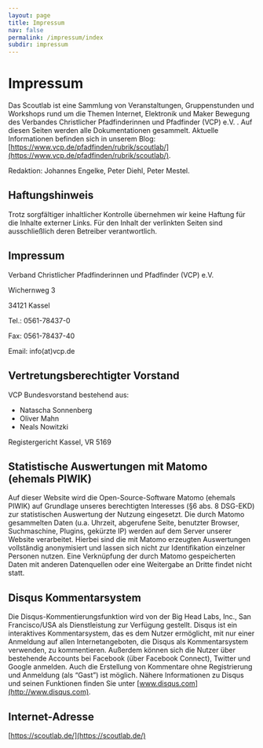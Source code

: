 ```yaml
---
layout: page
title: Impressum
nav: false
permalink: /impressum/index
subdir: impressum
---
```

# Impressum
Das Scoutlab ist eine Sammlung von Veranstaltungen, Gruppenstunden und Workshops rund um die Themen Internet, Elektronik und Maker Bewegung des Verbandes Christlicher Pfadfinderinnen und Pfadfinder (VCP) e.V. . Auf diesen Seiten werden alle Dokumentationen gesammelt. Aktuelle Informationen befinden sich in unserem Blog: [https://www.vcp.de/pfadfinden/rubrik/scoutlab/](https://www.vcp.de/pfadfinden/rubrik/scoutlab/).

Redaktion: Johannes Engelke, Peter Diehl, Peter Mestel.


## Haftungshinweis
Trotz sorgfältiger inhaltlicher Kontrolle übernehmen wir keine Haftung für die Inhalte externer Links. Für den Inhalt der verlinkten Seiten sind ausschließlich deren Betreiber verantwortlich.


## Impressum
Verband Christlicher Pfadfinderinnen und Pfadfinder (VCP) e.V.

Wichernweg 3

34121 Kassel

Tel.: 0561-78437-0

Fax: 0561-78437-40

Email: info(at)vcp.de

## Vertretungsberechtigter Vorstand
VCP Bundesvorstand bestehend aus:

+ Natascha Sonnenberg
+ Oliver Mahn
+ Neals Nowitzki

Registergericht
Kassel, VR 5169

## Statistische Auswertungen mit Matomo (ehemals PIWIK)
Auf dieser Website wird die Open-Source-Software Matomo (ehemals PIWIK) auf Grundlage unseres berechtigten Interesses (§6 abs. 8 DSG-EKD) zur statistischen Auswertung der Nutzung eingesetzt. Die durch Matomo gesammelten Daten (u.a. Uhrzeit, abgerufene Seite, benutzter Browser, Suchmaschine, Plugins, gekürzte IP) werden auf dem Server unserer Website verarbeitet. Hierbei sind die mit Matomo erzeugten Auswertungen vollständig anonymisiert und lassen sich nicht zur Identifikation einzelner Personen nutzen. Eine Verknüpfung der durch Matomo gespeicherten Daten mit anderen Datenquellen oder eine Weitergabe an Dritte findet nicht statt.

## Disqus Kommentarsystem
Die Disqus-Kommentierungsfunktion wird von der Big Head Labs, Inc., San Francisco/USA als Dienstleistung zur Verfügung gestellt. Disqus ist ein interaktives Kommentarsystem, das es dem Nutzer ermöglicht, mit nur einer Anmeldung auf allen Internetangeboten, die Disqus als Kommentarsystem verwenden, zu kommentieren. Außerdem können sich die Nutzer über bestehende Accounts bei Facebook (über Facebook Connect), Twitter und Google anmelden. Auch die Erstellung von Kommentare ohne Registrierung und Anmeldung (als “Gast”) ist möglich. Nähere Informationen zu Disqus und seinen Funktionen finden Sie unter [www.disqus.com](http://www.disqus.com).

## Internet-Adresse
[https://scoutlab.de/](https://scoutlab.de/)

